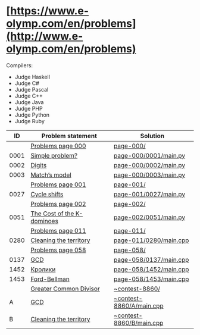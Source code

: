 # [https://www.e-olymp.com/en/problems](http://www.e-olymp.com/en/problems)

Compilers:

- Judge Haskell
- Judge C#
- Judge Pascal
- Judge C++
- Judge Java
- Judge PHP
- Judge Python
- Judge Ruby


| ID   | Problem statement                                                                 | Solution                                             |
|------|-----------------------------------------------------------------------------------|------------------------------------------------------|
|      | [Problems page 000](https://www.e-olymp.com/en/problems?page=0)                   | [page-000/](page-000/)                               |
| 0001 | [Simple problem?](https://www.e-olymp.com/en/problems/1)                          | [page-000/0001/main.py](page-000/0001/main.py)       |
| 0002 | [Digits](https://www.e-olymp.com/en/problems/2)                                   | [page-000/0002/main.py](page-000/0002/main.py)       |
| 0003 | [Match’s model](https://www.e-olymp.com/en/problems/3)                            | [page-000/0003/main.py](page-000/0003/main.py)       |
|      | [Problems page 001](https://www.e-olymp.com/en/problems?page=1)                   | [page-001/](page-001/)                               |
| 0027 | [Cycle shifts](https://www.e-olymp.com/en/problems/27)                            | [page-001/0027/main.py](page-001/0027/main.py)       |
|      | [Problems page 002](https://www.e-olymp.com/en/problems?page=2)                   | [page-002/](page-002/)                               |
| 0051 | [The Cost of the K-dominoes](https://www.e-olymp.com/ru/problems/51)              | [page-002/0051/main.py](page-002/0051/main.py)       |
|      | [Problems page 011](https://www.e-olymp.com/en/problems?page=11)                  | [page-011/](page-011/)                               |
| 0280 | [Cleaning the territory](https://www.e-olymp.com/en/problems/280)                 | [page-011/0280/main.cpp](page-011/0280/main.cpp)     |
|      | [Problems page 058](https://www.e-olymp.com/en/problems?page=58)                  | [page-058/](page-058/)                               |
| 0137 | [GCD](https://www.e-olymp.com/en/problems/137)                                    | [page-058/0137/main.cpp](page-058/0137/main.cpp)     |
| 1452 | [Кролики](https://www.e-olymp.com/en/problems/1452)                               | [page-058/1452/main.cpp](page-058/1452/main.cpp)     |
| 1453 | [Ford-Bellman](https://www.e-olymp.com/en/problems/1453)                          | [page-058/1453/main.cpp](page-058/1453/main.cpp)     |
|      | [Greater Common Divisor](https://www.e-olymp.com/en/contests/8860)                | [~contest-8860/](~contest-8860/)                     |
| A    | [GCD](https://www.e-olymp.com/en/contests/8860/problems/76518)                    | [~contest-8860/A/main.cpp](~contest-8860/A/main.cpp) |
| B    | [Cleaning the territory](https://www.e-olymp.com/en/contests/8860/problems/76519) | [~contest-8860/B/main.cpp](~contest-8860/B/main.cpp) |

